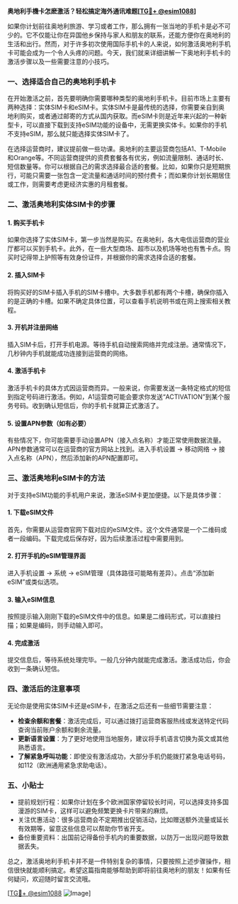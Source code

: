 **奥地利手機卡怎麽激活？轻松搞定海外通讯难题[[TG💪+ @esim1088](https://t.me/s/esim1088)]**

如果你计划前往奥地利旅游、学习或者工作，那么拥有一张当地的手机卡是必不可少的。它不仅能让你在异国他乡保持与家人和朋友的联系，还能方便你在奥地利的生活和出行。然而，对于许多初次使用国际手机卡的人来说，如何激活奥地利手机卡可能会成为一个令人头疼的问题。今天，我们就来详细讲解一下奥地利手机卡的激活步骤以及一些需要注意的小技巧。

### 一、选择适合自己的奥地利手机卡

在开始激活之前，首先要明确你需要哪种类型的奥地利手机卡。目前市场上主要有两种选择：实体SIM卡和eSIM卡。实体SIM卡是最传统的选择，你需要亲自到奥地利购买，或者通过邮寄的方式从国内获取。而eSIM卡则是近年来兴起的一种新型卡，可以直接下载到支持eSIM功能的设备中，无需更换实体卡。如果你的手机不支持eSIM，那么就只能选择实体SIM卡了。

在选择运营商时，建议提前做一些功课。奥地利的主要运营商包括A1、T-Mobile和Orange等。不同运营商提供的资费套餐各有优劣，例如流量限制、通话时长、短信数量等。你可以根据自己的需求选择最合适的套餐。比如，如果你只是短期旅行，可能只需要一张包含一定流量和通话时间的预付费卡；而如果你计划长期居住或工作，则需要考虑更经济实惠的月租套餐。

### 二、激活奥地利实体SIM卡的步骤

#### 1. 购买手机卡

如果你选择了实体SIM卡，第一步当然是购买。在奥地利，各大电信运营商的营业厅都可以买到手机卡。此外，在一些大型商场、超市以及机场等地也有售卡点。购买时记得带上护照等有效身份证件，并根据你的需求选择合适的套餐。

#### 2. 插入SIM卡

将购买好的SIM卡插入手机的SIM卡槽中。大多数手机都有两个卡槽，确保你插入的是正确的卡槽。如果不确定具体位置，可以查看手机说明书或在网上搜索相关教程。

#### 3. 开机并注册网络

插入SIM卡后，打开手机电源。等待手机自动搜索网络并完成注册。通常情况下，几秒钟内手机就能成功连接到运营商的网络。

#### 4. 激活手机卡

激活手机卡的具体方式因运营商而异。一般来说，你需要发送一条特定格式的短信到指定号码进行激活。例如，A1运营商可能会要求你发送“ACTIVATION”到某个服务号码。收到确认短信后，你的手机卡就算正式激活了。

#### 5. 设置APN参数（如有必要）

有些情况下，你可能需要手动设置APN（接入点名称）才能正常使用数据流量。APN参数通常可以在运营商的官方网站上找到。进入手机设置 -> 移动网络 -> 接入点名称（APN），然后添加新的APN配置即可。

### 三、激活奥地利eSIM卡的方法

对于支持eSIM功能的手机用户来说，激活eSIM卡更加便捷。以下是具体步骤：

#### 1. 下载eSIM文件

首先，你需要从运营商官网下载对应的eSIM文件。这个文件通常是一个二维码或者一段编码。下载完成后保存好，因为后续激活过程中需要用到。

#### 2. 打开手机的eSIM管理界面

进入手机设置 -> 系统 -> eSIM管理（具体路径可能略有差异）。点击“添加新eSIM”或类似选项。

#### 3. 输入eSIM信息

按照提示输入刚刚下载的eSIM文件中的信息。如果是二维码形式，可以直接扫描；如果是编码，则手动输入即可。

#### 4. 完成激活

提交信息后，等待系统处理完毕。一般几分钟内就能完成激活。激活成功后，你会收到一条确认短信。

### 四、激活后的注意事项

无论你是使用实体SIM卡还是eSIM卡，在激活之后还有一些细节需要注意：

- **检查余额和套餐**：激活完成后，可以通过拨打运营商客服热线或发送特定代码查询当前账户余额和剩余流量。
- **更新语言设置**：为了更好地使用当地服务，建议将手机语言切换为英文或其他熟悉语言。
- **了解紧急呼叫功能**：即使没有激活成功，大部分手机仍能拨打紧急电话号码，如112（欧洲通用紧急求助电话）。

### 五、小贴士

- 提前规划行程：如果你计划在多个欧洲国家停留较长时间，可以选择支持多国漫游的SIM卡，这样可以避免频繁更换卡片带来的麻烦。
- 关注优惠活动：很多运营商会不定期推出促销活动，比如赠送额外流量或延长有效期等，留意这些信息可以帮助你节省开支。
- 备份重要资料：出国前记得备份手机内的重要数据，以防万一出现问题导致数据丢失。

总之，激活奥地利手机卡并不是一件特别复杂的事情，只要按照上述步骤操作，相信很快就能顺利搞定。希望这篇指南能够帮助到即将前往奥地利的朋友！如果有任何疑问，欢迎随时留言交流哦。

[[TG💪+ @esim1088](https://t.me/s/esim1088) ![Image](https://i.postimg.cc/4NQfJmqS/Snipaste-2025-05-13-00-14-12.png)]